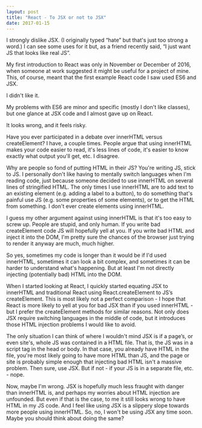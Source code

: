 ```yaml
---
layout: post
title: "React - To JSX or not to JSX"
date: 2017-01-15
---
```

I strongly dislike JSX. (I originally typed “hate” but that's just too strong a word.) I can see some uses for it but, as a friend recently said, “I just want JS that looks like real JS”. 

My first introduction to React was only in November or December of 2016, when someone at work suggested it might be useful for a project of mine. This, of course, meant that the first example React code I saw used ES6 and JSX. 

I didn't like it.

My problems with ES6 are minor and specific (mostly I don't like classes), but one glance at JSX code and I almost gave up on React. 

It looks wrong, and it feels risky.

Have you ever participated in a debate over innerHTML versus createElement? I have, a couple times. People argue that using innerHTML makes your code easier to read, it's less lines of code, it's easier to know exactly what output you'll get, etc. I disagree. 

Why are people so fond of putting HTML in their JS? You're writing JS, stick to JS. I personally don't like having to mentally switch languages when I'm reading code, just because someone decided to use innerHTML on several lines of stringified HTML. The only times I use innerHTML are to add text to an existing element (e.g. adding a label to a button), to do something that's painful use JS (e.g. some properties of some elements), or to get the HTML from something. I don't ever create elements using innerHTML. 

I guess my other argument against using innerHTML is that it's too easy to screw up. People are stupid, and only human. If you write bad createElement code JS will hopefully yell at you. If you write bad HTML and inject it into the DOM, I'm pretty sure the chances of the browser just trying to render it anyway are much, much higher.

So yes, sometimes my code is longer than it would be if I'd used innerHTML, sometimes it can look a bit complex, and sometimes it can be harder to understand what's happening. But at least I'm not directly injecting (potentially bad) HTML into the DOM.

When I started looking at React, I quickly started equating JSX to innerHTML and traditional React using React.createElement to JS’s createElement. This is most likely not a perfect comparison - I hope that React is more likely to yell at you for bad JSX than if you used innerHTML - but I prefer the createElement methods for similar reasons. Not only does JSX require switching languages in the middle of code, but it introduces those HTML injection problems I would like to avoid.

The only situation I can think of where I wouldn't mind JSX is if a page’s, or even site's, whole JS was contained in a HTML file. That is, the JS was in a script tag in the head or body. In that case, you already have HTML in the file, you're most likely going to have more HTML than JS, and the page or site is probably simple enough that injecting bad HTML isn't a massive problem. Then sure, use JSX. But if not - if your JS is in a separate file, etc. - nope. 

Now, maybe I'm wrong. JSX is hopefully much less fraught with danger than innerHTML is, and perhaps my worries about HTML injection are unfounded. But even if that is the case, to me it still looks wrong to have HTML in my JS code. And I feel like using JSX is a slippery slope towards more people using innerHTML. So, no, I won't be using JSX any time soon. Maybe you should think about doing the same?
